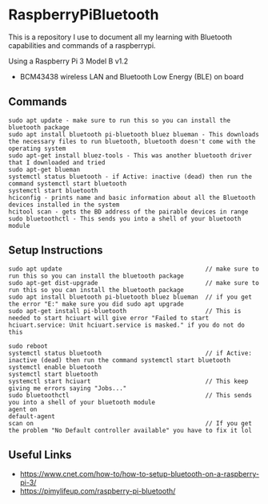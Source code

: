 # RaspberryPiBluetooth
This is a repository I use to document all my learning with Bluetooth capabilities and commands of a raspberrypi.

Using a Raspberry Pi 3 Model B v1.2
- BCM43438 wireless LAN and Bluetooth Low Energy (BLE) on board

## Commands
 ```
 sudo apt update - make sure to run this so you can install the bluetooth package
 sudo apt install bluetooth pi-bluetooth bluez blueman - This downloads the necessary files to run bluetooth, bluetooth doesn't come with the operating system
 sudo apt-get install bluez-tools - This was another bluetooth driver that I downloaded and tried
 sudo apt-get blueman
 systemctl status bluetooth - if Active: inactive (dead) then run the command systemctl start bluetooth
 systemctl start bluetooth
 hciconfig - prints name and basic information about all the Bluetooth devices installed in the system
 hcitool scan - gets the BD address of the pairable devices in range
 sudo bluetoothctl - This sends you into a shell of your bluetooth module
 ```
## Setup Instructions
```
sudo apt update                                        // make sure to run this so you can install the bluetooth package
sudo apt-get dist-upgrade                              // make sure to run this so you can install the bluetooth package
sudo apt install bluetooth pi-bluetooth bluez blueman  // if you get the error "E:" make sure you did sudo apt upgrade
sudo apt-get install pi-bluetooth                      // This is needed to start hciuart will give error "Failed to start hciuart.service: Unit hciuart.service is masked." if you do not do this

sudo reboot
systemctl status bluetooth                             // if Active: inactive (dead) then run the command systemctl start bluetooth
systemctl enable bluetooth
systemctl start bluetooth
systemctl start hciuart                                // This keep giving me errors saying "Jobs..." 
sudo bluetoothctl                                      // This sends you into a shell of your bluetooth module
agent on
default-agent
scan on                                                // If you get the problem "No Default controller available" you have to fix it lol
```
## Useful Links

- https://www.cnet.com/how-to/how-to-setup-bluetooth-on-a-raspberry-pi-3/  
- https://pimylifeup.com/raspberry-pi-bluetooth/
